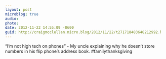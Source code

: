 ```yaml
---
layout: post
microblog: true
audio: 
photo: 
date: 2012-11-22 14:55:09 -0600
guid: http://craigmcclellan.micro.blog/2012/11/22/t271718483648212992.html
---
```

“I’m not high tech on phones” - My uncle explaining why he doesn’t store numbers in his flip phone’s address book. #familythanksgiving
